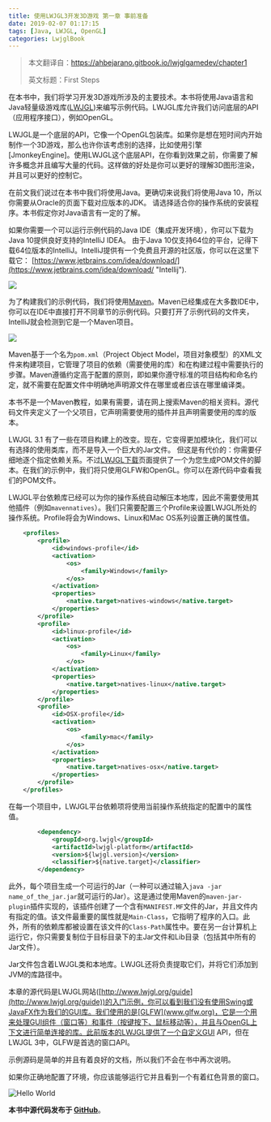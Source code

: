 ```yaml
---
title: 使用LWJGL3开发3D游戏 第一章 事前准备
date: 2019-02-07 01:17:15
tags: [Java, LWJGL, OpenGL]
categories: LwjglBook
---
```

> 本文翻译自：https://ahbejarano.gitbook.io/lwjglgamedev/chapter1
> 
> 英文标题：First Steps

在本书中，我们将学习开发3D游戏所涉及的主要技术。本书将使用Java语言和Java轻量级游戏库([LWJGL](http://www.lwjgl.org/))来编写示例代码。LWJGL库允许我们访问底层的API（应用程序接口），例如OpenGL。

LWJGL是一个底层的API，它像一个OpenGL包装库。如果你是想在短时间内开始制作一个3D游戏，那么也许你该考虑别的选择，比如使用引擎[JmonkeyEngine]。使用LWJGL这个底层API，在你看到效果之前，你需要了解许多概念并且编写大量的代码。这样做的好处是你可以更好的理解3D图形渲染，并且可以更好的控制它。

在前文我们说过在本书中我们将使用Java。更确切来说我们将使用Java 10，所以你需要从Oracle的页面下载对应版本的JDK。 请选择适合你的操作系统的安装程序。本书假定你对Java语言有一定的了解。

如果你需要一个可以运行示例代码的Java IDE（集成开发环境），你可以下载为Java 10提供良好支持的IntelliJ IDEA。 由于Java 10仅支持64位的平台，记得下载64位版本的IntelliJ。IntelliJ提供有一个免费且开源的社区版，你可以在这里下载它： [https://www.jetbrains.com/idea/download/](https://www.jetbrains.com/idea/download/ "Intellij").

![](intellij.png)

为了构建我们的示例代码，我们将使用[Maven](https://maven.apache.org/)。Maven已经集成在大多数IDE中，你可以在IDE中直接打开不同章节的示例代码。只要打开了示例代码的文件夹，IntelliJ就会检测到它是一个Maven项目。

![](maven_project.png)

Maven基于一个名为`pom.xml`（Project Object Model，项目对象模型）的XML文件来构建项目，它管理了项目的依赖（需要使用的库）和在构建过程中需要执行的步骤。Maven遵循约定高于配置的原则，即如果你遵守标准的项目结构和命名约定，就不需要在配置文件中明确地声明源文件在哪里或者应该在哪里编译类。

本书不是一个Maven教程，如果有需要，请在网上搜索Maven的相关资料。源代码文件夹定义了一个父项目，它声明需要使用的插件并且声明需要使用的库的版本。

LWJGL 3.1 有了一些在项目构建上的改变。现在，它变得更加模块化，我们可以有选择的使用类库，而不是导入一个巨大的Jar文件。
但这是有代价的：你需要仔细地逐个指定依赖关系。不过[LWJGL下载](https://www.lwjgl.org/download)页面提供了一个为您生成POM文件的脚本。在我们的示例中，我们将只使用GLFW和OpenGL。你可以在源代码中查看我们的POM文件。

LWJGL平台依赖库已经可以为你的操作系统自动解压本地库，因此不需要使用其他插件（例如`mavennatives`）。我们只需要配置三个Profile来设置LWJGL所处的操作系统。Profile将会为Windows、Linux和Mac OS系列设置正确的属性值。

```xml
    <profiles>
        <profile>
            <id>windows-profile</id>
            <activation>
                <os>
                    <family>Windows</family>
                </os>
            </activation>
            <properties>
                <native.target>natives-windows</native.target>
            </properties>                
        </profile>
        <profile>
            <id>linux-profile</id>
            <activation>
                <os>
                    <family>Linux</family>
                </os>
            </activation>
            <properties>
                <native.target>natives-linux</native.target>
            </properties>                
        </profile>
        <profile>
            <id>OSX-profile</id>
            <activation>
                <os>
                    <family>mac</family>
                </os>
            </activation>
            <properties>
                <native.target>natives-osx</native.target>
            </properties>
        </profile>
    </profiles>
```

在每一个项目中，LWJGL平台依赖项将使用当前操作系统指定的配置中的属性值。

```xml
        <dependency>
            <groupId>org.lwjgl</groupId>
            <artifactId>lwjgl-platform</artifactId>
            <version>${lwjgl.version}</version>
            <classifier>${native.target}</classifier>
        </dependency>
```

此外，每个项目生成一个可运行的Jar（一种可以通过输入`java -jar name_of_the_jar.jar`就可运行的Jar）。这是通过使用Maven的`maven-jar-plugin`插件实现的，该插件创建了一个含有`MANIFEST.MF`文件的Jar，并且文件内有指定的值。该文件最重要的属性就是`Main-Class`，它指明了程序的入口。此外，所有的依赖库都被设置在该文件的`Class-Path`属性中。要在另一台计算机上运行它，你只需要复制位于目标目录下的主Jar文件和Lib目录（包括其中所有的Jar文件）。

Jar文件包含着LWJGL类和本地库。LWJGL还将负责提取它们，并将它们添加到JVM的库路径中。

本章的源代码是LWJGL网站([http://www.lwjgl.org/guide](http://www.lwjgl.org/guide))的入门示例，你可以看到我们没有使用Swing或JavaFX作为我们的GUI库。我们使用的是[GLFW](www.glfw.org)，它是一个用来处理GUI组件（窗口等）和事件（按键按下、鼠标移动等），并且与OpenGL上下文进行简单连接的库。此前版本的LWJGL提供了一个自定义GUI API，但在LWJGL 3中，GLFW是首选的窗口API。

示例源码是简单的并且有着良好的文档，所以我们不会在书中再次说明。

如果你正确地配置了环境，你应该能够运行它并且看到一个有着红色背景的窗口。

![Hello World](hello_world.png)

**本书中源代码发布于 [**GitHub**](https://github.com/lwjglgamedev/lwjglbook)**。
